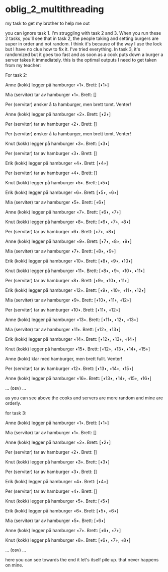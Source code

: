 # oblig_2_multithreading
my task to get my brother to help me out


you can ignore task 1. I'm struggling with task 2 and 3. When you run these 2 tasks, you'll see that in task 2, the people taking and setting burgers are super in order and not random. I think it's because of the way I use the lock but I have no clue how to fix it. I've tried everything. In task 3, it's randomized but it goes too fast and as soon as a cook puts down a burger a server takes it immediately. this is the optimal outputs I need to get taken from my teacher:



For task 2:

Anne (kokk) legger på hamburger ◖1◗. Brett: [◖1◗]

Mia (servitør) tar av hamburger ◖1◗. Brett: []

Per (servitør) ønsker å ta hamburger, men brett tomt. Venter!

Anne (kokk) legger på hamburger ◖2◗. Brett: [◖2◗]

Per (servitør) tar av hamburger ◖2◗. Brett: []

Per (servitør) ønsker å ta hamburger, men brett tomt. Venter!

Knut (kokk) legger på hamburger ◖3◗. Brett: [◖3◗]

Per (servitør) tar av hamburger ◖3◗. Brett: []

Erik (kokk) legger på hamburger ◖4◗. Brett: [◖4◗]

Per (servitør) tar av hamburger ◖4◗. Brett: []

Knut (kokk) legger på hamburger ◖5◗. Brett: [◖5◗]

Erik (kokk) legger på hamburger ◖6◗. Brett: [◖5◗, ◖6◗]

Mia (servitør) tar av hamburger ◖5◗. Brett: [◖6◗]

Anne (kokk) legger på hamburger ◖7◗. Brett: [◖6◗, ◖7◗]

Knut (kokk) legger på hamburger ◖8◗. Brett: [◖6◗, ◖7◗, ◖8◗]

Per (servitør) tar av hamburger ◖6◗. Brett: [◖7◗, ◖8◗]

Anne (kokk) legger på hamburger ◖9◗. Brett: [◖7◗, ◖8◗, ◖9◗]

Mia (servitør) tar av hamburger ◖7◗. Brett: [◖8◗, ◖9◗]

Erik (kokk) legger på hamburger ◖10◗. Brett: [◖8◗, ◖9◗, ◖10◗]

Knut (kokk) legger på hamburger ◖11◗. Brett: [◖8◗, ◖9◗, ◖10◗, ◖11◗]

Per (servitør) tar av hamburger ◖8◗. Brett: [◖9◗, ◖10◗, ◖11◗]

Erik (kokk) legger på hamburger ◖12◗. Brett: [◖9◗, ◖10◗, ◖11◗, ◖12◗]

Mia (servitør) tar av hamburger ◖9◗. Brett: [◖10◗, ◖11◗, ◖12◗]

Per (servitør) tar av hamburger ◖10◗. Brett: [◖11◗, ◖12◗]

Anne (kokk) legger på hamburger ◖13◗. Brett: [◖11◗, ◖12◗, ◖13◗]

Mia (servitør) tar av hamburger ◖11◗. Brett: [◖12◗, ◖13◗]

Erik (kokk) legger på hamburger ◖14◗. Brett: [◖12◗, ◖13◗, ◖14◗]

Knut (kokk) legger på hamburger ◖15◗. Brett: [◖12◗, ◖13◗, ◖14◗, ◖15◗]

Anne (kokk) klar med hamburger, men brett fullt. Venter!

Per (servitør) tar av hamburger ◖12◗. Brett: [◖13◗, ◖14◗, ◖15◗]

Anne (kokk) legger på hamburger ◖16◗. Brett: [◖13◗, ◖14◗, ◖15◗, ◖16◗]

... (osv) ...




as you can see above the cooks and servers are more random and mine are orderly.





for task 3:

Anne (kokk) legger på hamburger ◖1◗. Brett: [◖1◗]

Mia (servitør) tar av hamburger ◖1◗. Brett: []

Anne (kokk) legger på hamburger ◖2◗. Brett: [◖2◗]

Per (servitør) tar av hamburger ◖2◗. Brett: []

Knut (kokk) legger på hamburger ◖3◗. Brett: [◖3◗]

Per (servitør) tar av hamburger ◖3◗. Brett: []

Erik (kokk) legger på hamburger ◖4◗. Brett: [◖4◗]

Per (servitør) tar av hamburger ◖4◗. Brett: []

Knut (kokk) legger på hamburger ◖5◗. Brett: [◖5◗]

Erik (kokk) legger på hamburger ◖6◗. Brett: [◖5◗, ◖6◗]

Mia (servitør) tar av hamburger ◖5◗. Brett: [◖6◗]

Anne (kokk) legger på hamburger ◖7◗. Brett: [◖6◗, ◖7◗]

Knut (kokk) legger på hamburger ◖8◗. Brett: [◖6◗, ◖7◗, ◖8◗]

... (osv) ...





here you can see towards the end it let's itself pile up. that never happens on mine.
